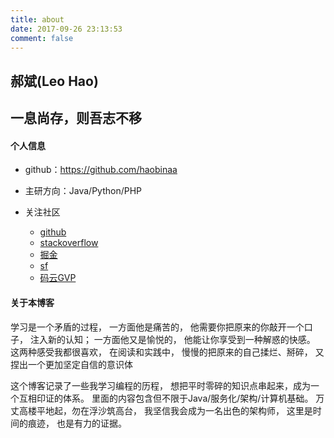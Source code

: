 ```yaml
---
title: about
date: 2017-09-26 23:13:53
comment: false
---
```



## 郝斌(Leo Hao)

一息尚存，则吾志不移
---
#### 个人信息
- github：https://github.com/haobinaa

- 主研方向：Java/Python/PHP
- 关注社区
    - [github](https://github.com/haobinaa)
    - [stackoverflow](https://stackoverflow.com)
    - [掘金](https://juejin.im/timeline)
    - [sf](https://segmentfault.com)
    - [码云GVP](https://gitee.com/gvp)


#### 关于本博客

 学习是一个矛盾的过程， 一方面他是痛苦的， 他需要你把原来的你敲开一个口子， 注入新的认知； 一方面他又是愉悦的， 他能让你享受到一种解惑的快感。 这两种感受我都很喜欢， 在阅读和实践中， 慢慢的把原来的自己揉烂、掰碎， 
 又捏出一个更加坚定自信的意识体
 
 这个博客记录了一些我学习编程的历程， 想把平时零碎的知识点串起来，成为一个互相印证的体系。 里面的内容包含但不限于Java/服务化/架构/计算机基础。 万丈高楼平地起，勿在浮沙筑高台， 我坚信我会成为一名出色的架构师， 
 这里是时间的痕迹， 也是有力的证据。